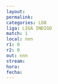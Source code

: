 ```yaml
---
layout: 
permalink: 
categories: LO8
liga: LIGA INDIGO
match: 1
local: nnn
r1: 0
r2: 0
out: nnn
stream: 
hora: 
fecha:
---
```

